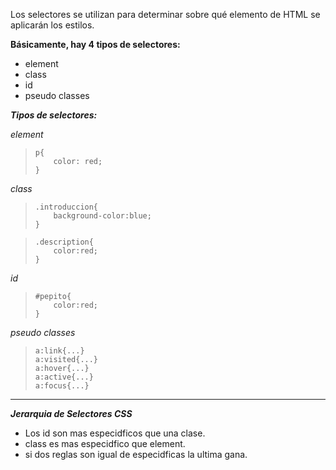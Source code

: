 Los selectores se utilizan para determinar sobre qué elemento de HTML se aplicarán los estilos.

**Básicamente, hay 4 tipos de selectores:**

- element
- class
- id
- pseudo classes

***Tipos de selectores:***

*element*
> ``p{`` <br>
> ``    color: red;`` <br>
> ``}`` <br>

*class*
> ``.introduccion{`` <br>
> ``    background-color:blue;`` <br>
> ``}`` <br>

> ``.description{`` <br>
> ``    color:red;`` <br>
> ``}`` <br>

*id*
> ``#pepito{`` <br>
> ``    color:red;`` <br>
> ``}`` <br>

*pseudo classes*
> ``a:link{...}`` <br>
> ``a:visited{...}`` <br>
> ``a:hover{...}`` <br>
> ``a:active{...}`` <br>
> ``a:focus{...}`` <br>

----------------------------------------------------------------
***Jerarquia de Selectores CSS***
- Los id son mas especidficos que una clase.
- class es mas especidfico que element.
- si dos reglas son igual de especidficas la ultima gana.

